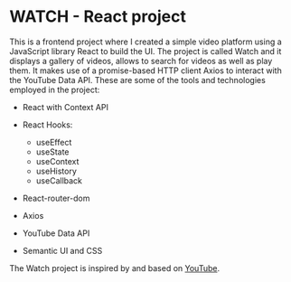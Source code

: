 # WATCH - React project

This is a frontend project where I created a simple video platform using a JavaScript library React to build the UI. The project is called Watch and it displays a gallery of videos, allows to search for videos as well as play them. It makes use of a promise-based HTTP client Axios to interact with the YouTube Data API. These are some of the tools and technologies employed in the project:

- React with Context API
- React Hooks:

  - useEffect
  - useState
  - useContext
  - useHistory
  - useCallback

- React-router-dom
- Axios
- YouTube Data API
- Semantic UI and CSS

The Watch project is inspired by and based on [YouTube](https://www.youtube.com/).
